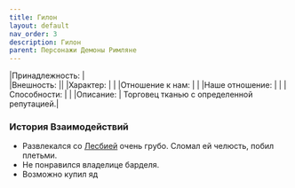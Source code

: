 ```yaml
---
title: Гилон
layout: default
nav_order: 3
description: Гилон
parent: Персонажи Демоны Римляне
---
```

|Принадлежность: |\
|Внешность: ||
|Характер: | |
|Отношение к нам: | |
|Наше отношение: | |
|Способности: | |
|Описание: | Торговец тканью с определенной репутацией.|

### История Взаимодействий
- Развлекался со [Лесбией](/docs/wod_daemons/rimljane/personazhi/lesbia) очень грубо. Сломал ей челюсть, побил плетьми.
- Не понравился владелице барделя.
- Возможно купил яд

